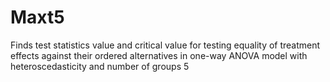 # Maxt5
 Finds test statistics value and critical value for testing equality of treatment effects against their ordered alternatives in one-way ANOVA model with heteroscedasticity and number of groups 5
